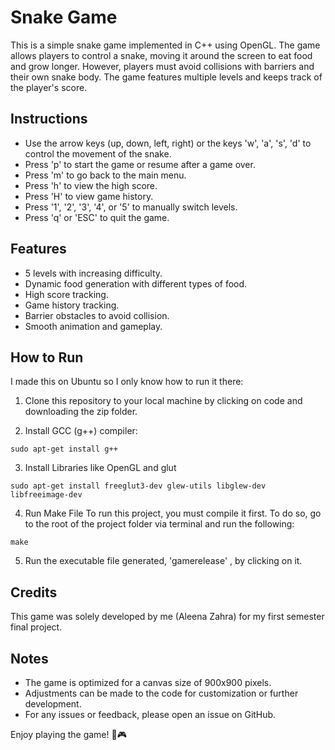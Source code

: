 # Snake Game

This is a simple snake game implemented in C++ using OpenGL. The game allows players to control a snake, moving it around the screen to eat food and grow longer. However, players must avoid collisions with barriers and their own snake body. The game features multiple levels and keeps track of the player's score.

## Instructions

- Use the arrow keys (up, down, left, right) or the keys 'w', 'a', 's', 'd' to control the movement of the snake.
- Press 'p' to start the game or resume after a game over.
- Press 'm' to go back to the main menu.
- Press 'h' to view the high score.
- Press 'H' to view game history.
- Press '1', '2', '3', '4', or '5' to manually switch levels.
- Press 'q' or 'ESC' to quit the game.

## Features

- 5 levels with increasing difficulty.
- Dynamic food generation with different types of food.
- High score tracking.
- Game history tracking.
- Barrier obstacles to avoid collision.
- Smooth animation and gameplay.

## How to Run
I made this on Ubuntu so I only know how to run it there:

1. Clone this repository to your local machine by clicking on code and downloading the zip folder.

2. Install GCC (g++) compiler:
   
```
sudo apt-get install g++
```

3. Install Libraries like OpenGL and glut
   
```
sudo apt-get install freeglut3-dev glew-utils libglew-dev libfreeimage-dev
```

4. Run Make File
   To run this project, you must compile it first. To do so, go to the root of the project folder via terminal and run the following:
   
```
make
```

5. Run the executable file generated, 'gamerelease' , by clicking on it.

## Credits

This game was solely developed by me (Aleena Zahra) for my first semester final project.

## Notes

- The game is optimized for a canvas size of 900x900 pixels.
- Adjustments can be made to the code for customization or further development.
- For any issues or feedback, please open an issue on GitHub.

Enjoy playing the game! 🐍🎮
